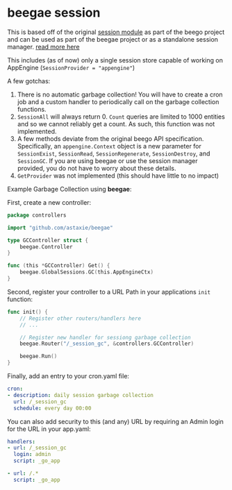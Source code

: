 beegae session
==============

This is based off of the original [session module](https://github.com/astaxie/beego/tree/master/session) as part of the beego project and can be used as part of the beegae project or as a standalone session manager. [read more here](http://beego.me/docs/mvc/controller/session.md)

This includes (as of now) only a single session store capable of working on AppEngine (`SessionProvider = "appengine"`)

A few gotchas:

1. There is no automatic garbage collection! You will have to create a cron job and a custom handler to periodically call on the garbage collection functions.
2. `SessionAll` will always return 0. `Count` queries are limited to 1000 entities and so we cannot reliably get a count. As such, this function was not implemented.
3. A few methods deviate from the original beego API specification. Specifically, an `appengine.Context` object is a new parameter for `SessionExist`, `SessionRead`, `SessionRegenerate`, `SessionDestroy`, and `SessionGC`. If you are using beegae or use the session manager provided, you do not have to worry about these details.
4. `GetProvider` was not implemented (this should have little to no impact)

Example Garbage Collection using **beegae**:

First, create a new controller:

```go
package controllers

import "github.com/astaxie/beegae"

type GCController struct {
	beegae.Controller
}

func (this *GCController) Get() {
	beegae.GlobalSessions.GC(this.AppEngineCtx)
}
```

Second, register your controller to a URL Path in your applications `init` function:

```go
func init() {
	// Register other routers/handlers here
	// ...

	// Register new handler for sessiong garbage collection
	beegae.Router("/_session_gc", &controllers.GCController)

	beegae.Run()
}
```

Finally, add an entry to your cron.yaml file:

```yaml
cron:
- description: daily session garbage collection
  url: /_session_gc
  schedule: every day 00:00
```

You can also add security to this (and any) URL by requiring an Admin login for the URL in your app.yaml:

```yaml
handlers:
- url: /_session_gc
  login: admin
  script: _go_app

- url: /.*
  script: _go_app
```